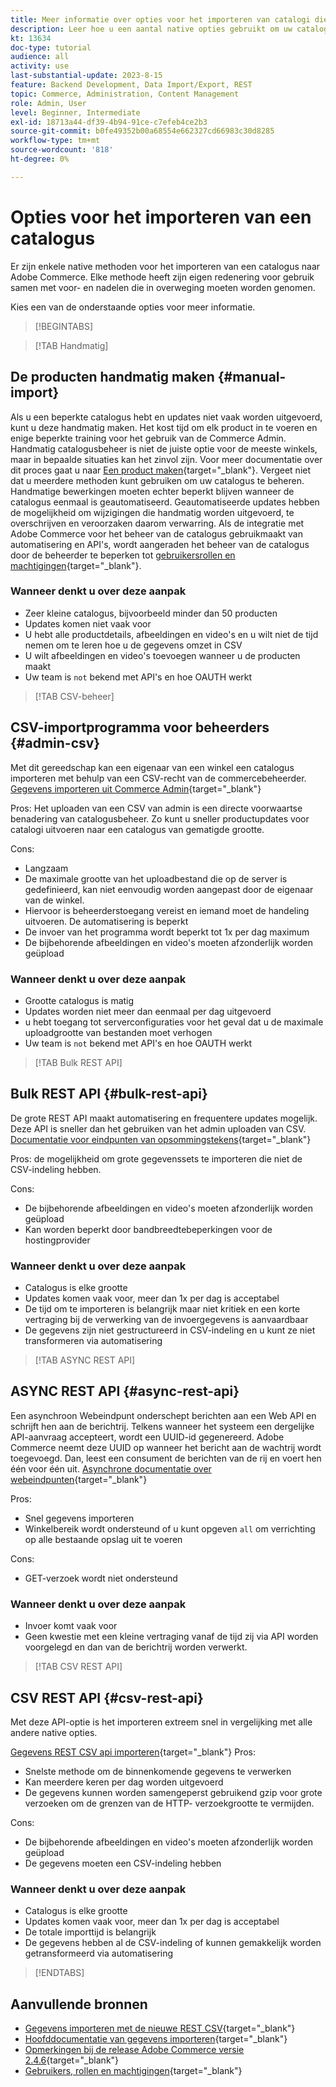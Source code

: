 ```yaml
---
title: Meer informatie over opties voor het importeren van catalogi die bij Adobe Commerce horen
description: Leer hoe u een aantal native opties gebruikt om uw catalogus te importeren in uw Adobe Commerce-winkel.
kt: 13634
doc-type: tutorial
audience: all
activity: use
last-substantial-update: 2023-8-15
feature: Backend Development, Data Import/Export, REST
topic: Commerce, Administration, Content Management
role: Admin, User
level: Beginner, Intermediate
exl-id: 18713a44-df39-4b94-91ce-c7efeb4ce2b3
source-git-commit: b0fe49352b00a68554e662327cd66983c30d8285
workflow-type: tm+mt
source-wordcount: '818'
ht-degree: 0%

---
```


# Opties voor het importeren van een catalogus

Er zijn enkele native methoden voor het importeren van een catalogus naar Adobe Commerce. Elke methode heeft zijn eigen redenering voor gebruik samen met voor- en nadelen die in overweging moeten worden genomen.

Kies een van de onderstaande opties voor meer informatie.

>[!BEGINTABS]

>[!TAB Handmatig]

## De producten handmatig maken {#manual-import}

Als u een beperkte catalogus hebt en updates niet vaak worden uitgevoerd, kunt u deze handmatig maken. Het kost tijd om elk product in te voeren en enige beperkte training voor het gebruik van de Commerce Admin. Handmatig catalogusbeheer is niet de juiste optie voor de meeste winkels, maar in bepaalde situaties kan het zinvol zijn. Voor meer documentatie over dit proces gaat u naar [Een product maken](https://experienceleague.adobe.com/docs/commerce-admin/catalog/products/product-create.html){target="_blank"}. Vergeet niet dat u meerdere methoden kunt gebruiken om uw catalogus te beheren. Handmatige bewerkingen moeten echter beperkt blijven wanneer de catalogus eenmaal is geautomatiseerd. Geautomatiseerde updates hebben de mogelijkheid om wijzigingen die handmatig worden uitgevoerd, te overschrijven en veroorzaken daarom verwarring. Als de integratie met Adobe Commerce voor het beheer van de catalogus gebruikmaakt van automatisering en API&#39;s, wordt aangeraden het beheer van de catalogus door de beheerder te beperken tot [gebruikersrollen en machtigingen](https://experienceleague.adobe.com/docs/commerce-admin/systems/user-accounts/permissions-user-roles.html){target="_blank"}.

### Wanneer denkt u over deze aanpak

- Zeer kleine catalogus, bijvoorbeeld minder dan 50 producten
- Updates komen niet vaak voor
- U hebt alle productdetails, afbeeldingen en video&#39;s en u wilt niet de tijd nemen om te leren hoe u de gegevens omzet in CSV
- U wilt afbeeldingen en video&#39;s toevoegen wanneer u de producten maakt
- Uw team is `not` bekend met API&#39;s en hoe OAUTH werkt

>[!TAB CSV-beheer]

## CSV-importprogramma voor beheerders {#admin-csv}

Met dit gereedschap kan een eigenaar van een winkel een catalogus importeren met behulp van een CSV-recht van de commercebeheerder.
[Gegevens importeren uit Commerce Admin](https://experienceleague.adobe.com/docs/commerce-admin/systems/data-transfer/import/data-import.html){target="_blank"}

Pros: Het uploaden van een CSV van admin is een directe voorwaartse benadering van catalogusbeheer. Zo kunt u sneller productupdates voor catalogi uitvoeren naar een catalogus van gematigde grootte.

Cons:

- Langzaam
- De maximale grootte van het uploadbestand die op de server is gedefinieerd, kan niet eenvoudig worden aangepast door de eigenaar van de winkel.
- Hiervoor is beheerderstoegang vereist en iemand moet de handeling uitvoeren. De automatisering is beperkt
- De invoer van het programma wordt beperkt tot 1x per dag maximum
- De bijbehorende afbeeldingen en video&#39;s moeten afzonderlijk worden geüpload

### Wanneer denkt u over deze aanpak

- Grootte catalogus is matig
- Updates worden niet meer dan eenmaal per dag uitgevoerd
- u hebt toegang tot serverconfiguraties voor het geval dat u de maximale uploadgrootte van bestanden moet verhogen
- Uw team is `not` bekend met API&#39;s en hoe OAUTH werkt

>[!TAB Bulk REST API]

## Bulk REST API {#bulk-rest-api}

De grote REST API maakt automatisering en frequentere updates mogelijk. Deze API is sneller dan het gebruiken van het admin uploaden van CSV.
[Documentatie voor eindpunten van opsommingstekens](https://developer.adobe.com/commerce/webapi/rest/use-rest/bulk-endpoints/){target="_blank"}

Pros: de mogelijkheid om grote gegevenssets te importeren die niet de CSV-indeling hebben.

Cons:

- De bijbehorende afbeeldingen en video&#39;s moeten afzonderlijk worden geüpload
- Kan worden beperkt door bandbreedtebeperkingen voor de hostingprovider

### Wanneer denkt u over deze aanpak

- Catalogus is elke grootte
- Updates komen vaak voor, meer dan 1x per dag is acceptabel
- De tijd om te importeren is belangrijk maar niet kritiek en een korte vertraging bij de verwerking van de invoergegevens is aanvaardbaar
- De gegevens zijn niet gestructureerd in CSV-indeling en u kunt ze niet transformeren via automatisering

>[!TAB ASYNC REST API]

## ASYNC REST API {#async-rest-api}

Een asynchroon Webeindpunt onderschept berichten aan een Web API en schrijft hen aan de berichtrij. Telkens wanneer het systeem een dergelijke API-aanvraag accepteert, wordt een UUID-id gegenereerd. Adobe Commerce neemt deze UUID op wanneer het bericht aan de wachtrij wordt toegevoegd. Dan, leest een consument de berichten van de rij en voert hen één voor één uit.
[Asynchrone documentatie over webeindpunten](https://developer.adobe.com/commerce/webapi/rest/use-rest/asynchronous-web-endpoints/){target="_blank"}

Pros:

- Snel gegevens importeren
- Winkelbereik wordt ondersteund of u kunt opgeven `all` om verrichting op alle bestaande opslag uit te voeren

Cons:

- GET-verzoek wordt niet ondersteund

### Wanneer denkt u over deze aanpak

- Invoer komt vaak voor
- Geen kwestie met een kleine vertraging vanaf de tijd zij via API worden voorgelegd en dan van de berichtrij worden verwerkt.


>[!TAB CSV REST API]

## CSV REST API {#csv-rest-api}

Met deze API-optie is het importeren extreem snel in vergelijking met alle andere native opties.

[Gegevens REST CSV api importeren](https://developer.adobe.com/commerce/webapi/rest/modules/import/){target="_blank"}
Pros:

- Snelste methode om de binnenkomende gegevens te verwerken
- Kan meerdere keren per dag worden uitgevoerd
- De gegevens kunnen worden samengeperst gebruikend gzip voor grote verzoeken om de grenzen van de HTTP- verzoekgrootte te vermijden.

Cons:

- De bijbehorende afbeeldingen en video&#39;s moeten afzonderlijk worden geüpload
- De gegevens moeten een CSV-indeling hebben

### Wanneer denkt u over deze aanpak

- Catalogus is elke grootte
- Updates komen vaak voor, meer dan 1x per dag is acceptabel
- De totale importtijd is belangrijk
- De gegevens hebben al de CSV-indeling of kunnen gemakkelijk worden getransformeerd via automatisering

>[!ENDTABS]

## Aanvullende bronnen

- [Gegevens importeren met de nieuwe REST CSV](https://developer.adobe.com/commerce/webapi/rest/modules/import/){target="_blank"}
- [Hoofddocumentatie van gegevens importeren](https://experienceleague.adobe.com/docs/commerce-admin/systems/data-transfer/import/data-import.html){target="_blank"}
- [Opmerkingen bij de release Adobe Commerce versie 2.4.6](https://experienceleague.adobe.com/docs/commerce-operations/release/notes/adobe-commerce/2-4-6.html){target="_blank"}
- [Gebruikers, rollen en machtigingen](../site-management/users-roles-permissions.md){target="_blank"}
